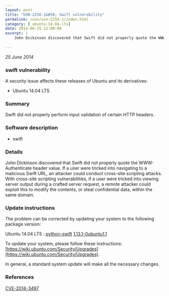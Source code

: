 ```yaml
---
layout: post
title: "USN-2256-1&#58; Swift vulnerability"
permalink: /usn/usn-2256-1/index.html
category: [ ubuntu-14.04-lts]
date: 2014-06-25 12:00:00
excerpt: |
    John Dickinson discovered that Swift did not properly quote the WWW-Authenticate header value. If a user were tricked into navigating to a malicious Swift URL, an attacker could conduct cross-site scripting attacks. With cross-site scripting vulnerabilities, if a user were tricked into viewing server output during a crafted server request, a remote attacker could exploit this to modify the contents, or steal confidential data, within the same domain. 
    
--- 
```

 
 

*25 June 2014*

### swift vulnerability

A security issue affects these releases of Ubuntu and its derivatives:

* Ubuntu 14.04 LTS

### Summary

Swift did not properly perform input validation of certain HTTP headers. 

### Software description

* swift 

### Details

John Dickinson discovered that Swift did not properly quote the WWW-Authenticate header value. If a user were tricked into navigating to a malicious Swift URL, an attacker could conduct cross-site scripting attacks. With cross-site scripting vulnerabilities, if a user were tricked into viewing server output during a crafted server request, a remote attacker could exploit this to modify the contents, or steal confidential data, within the same domain. 

### Update instructions

The problem can be corrected by updating your system to the following package version:

Ubuntu 14.04 LTS
 : [python-swift](https://launchpad.net/ubuntu/+source/swift) <span> [1.13.1-0ubuntu1.1](https://launchpad.net/ubuntu/+source/swift/1.13.1-0ubuntu1.1) </span> 

To update your system, please follow these instructions: [https://wiki.ubuntu.com/Security/Upgrades](https://wiki.ubuntu.com/Security/Upgrades).

In general, a standard system update will make all the necessary changes. 

### References

 
 [CVE-2014-3497](http://people.ubuntu.com/~ubuntu-security/cve/CVE-2014-3497)
 

